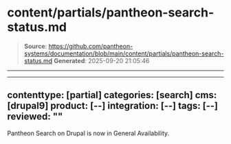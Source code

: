 # content/partials/pantheon-search-status.md

> **Source**: https://github.com/pantheon-systems/documentation/blob/main/content/partials/pantheon-search-status.md
> **Generated**: 2025-09-20 21:05:46

---

---
contenttype: [partial]
categories: [search]
cms: [drupal9]
product: [--]
integration: [--]
tags: [--]
reviewed: ""
---

<Alert title="General Availability" type="info" icon="leaf">

Pantheon Search on Drupal is now in General Availability.
  
</Alert>
